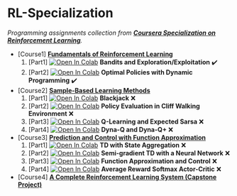 # RL-Specialization

_Programming assignments collection from [**Coursera Specialization on Reinforcement Learning**](https://www.coursera.org/specializations/reinforcement-learning)._

- [Course1] [**Fundamentals of Reinforcement Learning**](https://www.coursera.org/learn/fundamentals-of-reinforcement-learning)
    1. [Part1] [![Open In Colab](https://colab.research.google.com/assets/colab-badge.svg)](https://colab.research.google.com/github/damianiRiccardo90/RL-Specialization/blob/master/C1-Fundamentals_of_Reinforcement_Learning/W1-Bandits_and_Exploration_Exploitation/w1_assignment.ipynb) **Bandits and Exploration/Exploitation** :heavy_check_mark:
    1. [Part2] [![Open In Colab](https://colab.research.google.com/assets/colab-badge.svg)](https://colab.research.google.com/github/damianiRiccardo90/RL-Specialization/blob/master/C1-Fundamentals_of_Reinforcement_Learning/W4-Optimal_Policies_with_Dynamic_Programming/Assignment2.ipynb) **Optimal Policies with Dynamic Programming** :heavy_check_mark:
- [Course2] [**Sample-Based Learning Methods**](https://www.coursera.org/learn/sample-based-learning-methods)
    1. [Part1] [![Open In Colab](https://colab.research.google.com/assets/colab-badge.svg)](https://colab.research.google.com/github/damianiRiccardo90/RL-Specialization/blob/master/C2-Sample_based_Learning_Methods/W1-Monte_Carlo_Methods_for_Prediction_and_Control/Blackjack.ipynb) **Blackjack** :x:
    2. [Part2] [![Open In Colab](https://colab.research.google.com/assets/colab-badge.svg)](https://colab.research.google.com/github/damianiRiccardo90/RL-Specialization/blob/master/C2-Sample_based_Learning_Methods/W2-Temporal_Difference_Learning_Methods_for_Prediction/Policy_Evaluation_in_Cliff_Walking_Environment.ipynb) **Policy Evaluation in Cliff Walking Environment** :x:
    3. [Part3] [![Open In Colab](https://colab.research.google.com/assets/colab-badge.svg)](https://colab.research.google.com/github/damianiRiccardo90/RL-Specialization/blob/master/C2-Sample_based_Learning_Methods/W3-Temporal_Difference_Learning_Methods_for_Control/Q-Learning_and_Expected_Sarsa.ipynb) **Q-Learning and Expected Sarsa** :x:
    4. [Part4] [![Open In Colab](https://colab.research.google.com/assets/colab-badge.svg)](https://colab.research.google.com/github/damianiRiccardo90/RL-Specialization/blob/master/C2-Sample_based_Learning_Methods/W4-Planning_Learning_and_Acting/Dyna-Q_and_Dyna-Q+.ipynb) **Dyna-Q and Dyna-Q+** :x:
- [Course3] [**Prediction and Control with Function Approximation**](https://www.coursera.org/learn/prediction-control-function-approximation)
    1. [Part1] [![Open In Colab](https://colab.research.google.com/assets/colab-badge.svg)](https://colab.research.google.com/github/damianiRiccardo90/RL-Specialization/blob/master/C3-Prediction_and_Control_with_Function_Approximation/W1-On-policy_Prediction_with_Approximation/TD_with_State_Aggregation.ipynb) **TD with State Aggregation** :x:
    2. [Part2] [![Open In Colab](https://colab.research.google.com/assets/colab-badge.svg)](https://colab.research.google.com/github/damianiRiccardo90/RL-Specialization/blob/master/C3-Prediction_and_Control_with_Function_Approximation/W2-Constructing_Features_for_Prediction/Semi-gradient_TD_with_a_Neural_Network.ipynb) **Semi-gradient TD with a Neural Network** :x:
    3. [Part3] [![Open In Colab](https://colab.research.google.com/assets/colab-badge.svg)](https://colab.research.google.com/github/damianiRiccardo90/RL-Specialization/blob/master/C3-Prediction_and_Control_with_Function_Approximation/W3-Control_with_Approximation/Function_Approximation_and_Control.ipynb) **Function Approximation and Control** :x:
    4. [Part4] [![Open In Colab](https://colab.research.google.com/assets/colab-badge.svg)](https://colab.research.google.com/github/damianiRiccardo90/RL-Specialization/blob/master/C3-Prediction_and_Control_with_Function_Approximation/W4-Policy_Gradient/Average_Reward_Softmax_Actor-Critic.ipynb) **Average Reward Softmax Actor-Critic** :x:
- [Course4] [**A Complete Reinforcement Learning System (Capstone Project)**](https://www.coursera.org/learn/complete-reinforcement-learning-system)
